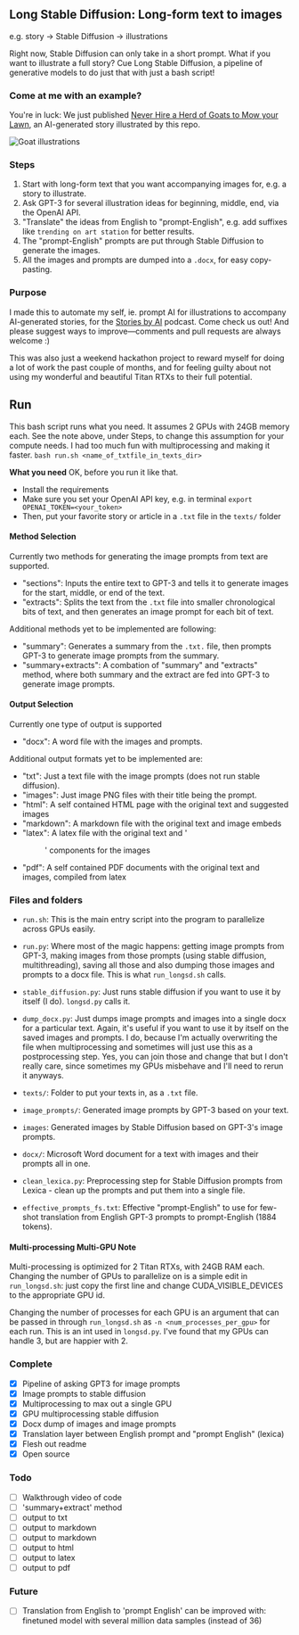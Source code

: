 ## Long Stable Diffusion: Long-form text to images
e.g. story -> Stable Diffusion -> illustrations

Right now, Stable Diffusion can only take in a short prompt. What if you want to illustrate a full story? Cue Long Stable Diffusion, a pipeline of generative models to do just that with just a bash script!

### Come at me with an example?
You're in luck: We just published [Never Hire a Herd of Goats to Mow your Lawn](https://storiesby.ai/p/never-hire-a-herd-of-goats-to-mow), an AI-generated story illustrated by this repo.

![Goat illustrations](https://user-images.githubusercontent.com/2941408/188747682-a751e2be-554e-4d05-ac08-a557d04b221a.png)

### Steps
1. Start with long-form text that you want accompanying images for, e.g. a story to illustrate.
2. Ask GPT-3 for several illustration ideas for beginning, middle, end, via the OpenAI API.
3. "Translate" the ideas from English to "prompt-English", e.g. add suffixes like `trending on art station` for better results.
4. The "prompt-English" prompts are put through Stable Diffusion to generate the images.
5. All the images and prompts are dumped into a `.docx`, for easy copy-pasting.

### Purpose
I made this to automate my self, ie. prompt AI for illustrations to accompany AI-generated stories, for the [Stories by AI](https://storiesby.ai/) podcast. Come check us out! And please suggest ways to improve—comments and pull requests are always welcome :)

This was also just a weekend hackathon project to reward myself for doing a lot of work the past couple of months, and for feeling guilty about not using my wonderful and beautiful Titan RTXs to their full potential.

## Run
This bash script runs what you need. It assumes 2 GPUs with 24GB memory each. See the note above, under Steps, to change this assumption for your compute needs. I had too much fun with multiprocessing and making it faster.
`bash run.sh <name_of_txtfile_in_texts_dir>`

**What you need**
OK, before you run it like that.
- Install the requirements
- Make sure you set your OpenAI API key, e.g. in terminal `export OPENAI_TOKEN=<your_token>`
- Then, put your favorite story or article in a `.txt` file in the `texts/` folder

#### Method Selection
Currently two methods for generating the image prompts from text are supported.
- "sections": Inputs the entire text to GPT-3 and tells it to generate images for the start, middle, or end of the text.
- "extracts": Splits the text from the `.txt` file into smaller chronological bits of text, and then generates an image prompt for each bit of text.

Additional methods yet to be implemented are following:
- "summary": Generates a summary from the `.txt.` file, then prompts GPT-3 to generate image prompts from the summary.
- "summary+extracts": A combation of "summary" and "extracts" method, where both summary and the extract are fed into GPT-3 to generate image prompts.

#### Output Selection
Currently one type of output is supported
- "docx": A word file with the images and prompts.

Additional output formats yet to be implemented are:
- "txt": Just a text file with the image prompts (does not run stable diffusion).
- "images": Just image PNG files with their title being the prompt.
- "html": A self contained HTML page with the original text and suggested images
- "markdown": A markdown file with the original text and image embeds
- "latex": A latex file with the original text and '<figure>' components for the images
- "pdf": A self contained PDF documents with the original text and images, compiled from latex

### Files and folders
- `run.sh`: This is the main entry script into the program to parallelize across GPUs easily.
- `run.py`: Where most of the magic happens: getting image prompts from GPT-3, making images from those prompts (using stable diffusion, multithreading), saving all those and also dumping those images and prompts to a docx file. This is what `run_longsd.sh` calls.
- `stable_diffusion.py`: Just runs stable diffusion if you want to use it by itself (I do). `longsd.py` calls it.
- `dump_docx.py`: Just dumps image prompts and images into a single docx for a particular text. Again, it's useful if you want to use it by itself on the saved images and prompts. I do, because I'm actually overwriting the file when multiprocessing and sometimes will just use this as a postprocessing step. Yes, you can join those and change that but I don't really care, since sometimes my GPUs misbehave and I'll need to rerun it anyways.

- `texts/`: Folder to put your texts in, as a `.txt` file.
- `image_prompts/`: Generated image prompts by GPT-3 based on your text.
- `images`: Generated images by Stable Diffusion based on GPT-3's image prompts.
- `docx/`: Microsoft Word document for a text with images and their prompts all in one.

- `clean_lexica.py`: Preprocessing step for Stable Diffusion prompts from Lexica - clean up the prompts and put them into a single file.
- `effective_prompts_fs.txt`: Effective "prompt-English" to use for few-shot translation from English GPT-3 prompts to prompt-English (1884 tokens).

#### Multi-processing Multi-GPU Note
Multi-processing is optimized for 2 Titan RTXs, with 24GB RAM each. Changing the number of GPUs to parallelize on is a simple edit in `run_longsd.sh`: just copy the first line and change CUDA_VISIBLE_DEVICES to the appropriate GPU id.

Changing the number of processes for each GPU is an argument that can be passed in through `run_longsd.sh` as `-n <num_processes_per_gpu>` for each run. This is an int used in `longsd.py`. I've found that my GPUs can handle 3, but are happier with 2.


### Complete
- [x] Pipeline of asking GPT3 for image prompts
- [x] Image prompts to stable diffusion
- [x] Multiprocessing to max out a single GPU
- [x] GPU multiprocessing stable diffusion
- [x] Docx dump of images and image prompts
- [x] Translation layer between English prompt and "prompt English" (lexica)
- [x] Flesh out readme
- [x] Open source

### Todo
- [ ] Walkthrough video of code
- [ ] 'summary+extract' method
- [ ] output to txt
- [ ] output to markdown
- [ ] output to markdown
- [ ] output to html
- [ ] output to latex
- [ ] output to pdf

### Future
- [ ] Translation from English to 'prompt English' can be improved with: finetuned model with several million data samples (instead of 36)
